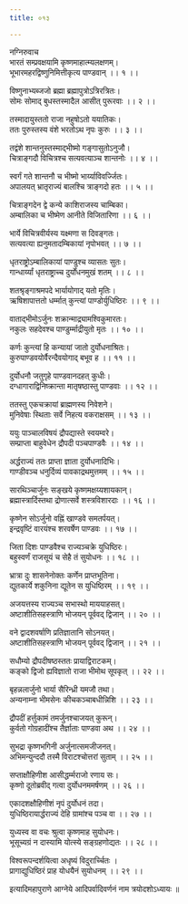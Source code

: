 ```yaml
---
title: ०१३

---
```

नग्निरुवाच  
भारतं सम्प्रवक्षयामि कृष्णमाहात्म्यलक्षणम्।  
भूभारमहरद्विष्णुनिमित्तीकृत्य पाण्डवान् ।। १ ।।  
  
विष्णुनाभ्यब्जजो ब्रह्मा ब्रह्मापुत्रोऽत्रिरत्रितः।  
सोमः सोमाद् बुधस्तस्मादैल आसीत् पुरूरवाः ।। २ ।।  
  
तस्मादायुस्ततो राजा नहुषोऽतो ययातिकः।  
ततः पुरुस्तस्य वंशे भरतोऽथ नृपः कुरुः ।। ३ ।।  
  
तद्वंशे शान्तनुस्तस्माद्भीष्मो गङ्गासुतोऽनुजौ।  
चित्राङ्गदौ विचित्रश्च सत्यवत्याञ्च शान्तनोः ।। ४ ।।  
  
स्वर्गं गते शान्तनौ च भीष्मो भार्य्याविवर्ज्जितः।  
अपालयत् भ्रातृराज्यं बालश्चि त्राङ्गदो हतः ।। ५ ।।  
  
चित्राङ्गदेन द्वे कन्ये काशिराजस्य चाम्बिका।  
अम्बालिका च भीष्मेण आनीते विजितारिणा ।। ६ ।।  
  
भार्ये विचित्रवीर्यस्य यक्ष्मणा स दिवङ्गतः।  
सत्यवत्या ह्यनुमतादम्बिकायां नृपोभवत् ।। ७ ।।  
  
धृतराष्ट्रोऽम्बालिकायां पाण्डुश्च व्यासतः सुतः।  
गान्धार्य्यां धृतराष्ट्राच्च दुर्योंधनमुखं शतम् ।। ८ ।।  
  
शतश्रृङ्गाश्रमपदे भार्यायोगाद् यतो मृतिः।  
ऋषिशापात्ततो धर्म्मात् कुन्त्यां पाण्डोर्युधिष्ठिरः ।। ९ ।।  
  
वाताद्भीमोऽर्जुनः शक्रान्माद्र्यामश्विकुमारतः।  
नकुलः सहदेवश्च पाण्डुर्म्माद्रीयुतो मृतः ।। १० ।।  
  
कर्णः कुन्त्यां हि कन्यायां जातो दुर्योधनाश्रितः।  
कुरुपाण्डवयोर्वैरन्दैवयोगाद् बभूव ह ।। ११ ।।  
  
दुर्योधनौ जतुगृहे पाण्डवानदहत् कुधीः।  
दग्धागाराद्विनिष्क्रान्ता मातृषष्ठास्तु पाण्डवाः ।। १२ ।।  
  
ततस्तु एकचक्रायां ब्राह्मणस्य निवेशने।  
मुनिवेषाः स्थिताः सर्वे निहत्य वकराक्षसम् ।। १३ ।।  
  
ययुः पाञ्चालविषयं द्रौपद्यास्ते स्वयम्वरे।  
सम्प्राप्ता बाहुवेधेन द्रौपदी पञ्चपाण्डवैः ।। १४ ।।  
  
अर्द्धराज्यं ततः प्राप्ता ज्ञाता दुर्योधनादिभिः।  
गाण्डीवञ्च धनुर्दिव्यं पावकाद्रथमुत्तमम् ।। १५ ।।  
  
सारथिञ्चार्जुनः सङ्खये कृष्णमक्षय्यशायकान्।  
ब्रह्मास्त्रार्दिस्तथा द्रोणात्सर्वे शस्त्रविशारदाः ।। १६ ।।  
  
कृष्णेन सोऽर्जुनो वह्निं खाण्डवे समतर्पयत्।  
इन्द्रवृष्टिं वारयंश्च शरवर्षेण पाण्डवः ।। १७ ।।  
  
जिता दिशः पाण्डवैश्च राज्यञ्चक्रे युधिष्ठिरः।  
बहुस्वर्णं राजसूयं च सेहै तं सुयोधनः ।। १८ ।।  
  
भ्रात्रा दुः शासनेनोक्तः कर्णेन प्राप्तभूतिना।  
द्युतकार्ये शकुनिना द्यूतेन स युधिष्ठिरम् ।। १९ ।।  
  
अजयत्तस्य राज्यञ्च सभास्थो माययाहसत्।  
अष्टाशीतिसहस्त्राणि भोजयन् पूर्ववद् द्विजान् ।। २० ।।  
  
वने द्वादशवर्षाणि प्रतिज्ञातानि सोऽनयत्।  
अष्टाशीतिसहस्त्राणि भोजयन् पूर्ववद् द्विजान् ।। २१ ।।  
  
सधौम्यो द्रौपदीषष्ठस्ततः प्रायाद्विराटकम्।  
कङ्को द्विजो ह्यविज्ञातो राजा भीमोथ सूपकृत् ।। २२ ।।  
  
बृहन्नलार्जुनो भार्या सैरिन्ध्री यमजौ तथा।  
अन्यनाम्ना भीमसेनः कीचकञ्चाबधीन्निशि ।। २३ ।।  
  
द्रौपदीं हर्त्तुकामं तमर्जुनश्चाजयत् कुरून्।  
कुर्वतो गोग्रहादींश्च तैर्ज्ञाताः पाण्डवा अथ ।। २४ ।।  
  
सुभद्रा कृष्णभगिनी अर्जुनात्समजीजनत्।  
अभिमन्युन्ददौ तस्मै विराटश्चोत्तरां सुताम् ।। २५ ।।  
  
सप्ताक्षौहिणीश आसीद्धर्म्मराजो रणाय सः।  
कृष्णो दूतोब्रवीद् गत्वा दुर्योधनममर्षणम् ।। २६ ।।  
  
एकादशक्षौहिणीशं नृपं दुर्योधनं तदा।  
युधिष्ठिरायार्द्धराज्यं देहि ग्रामांश्च पञ्च वा ।। २७ ।।  
  
युध्यस्व वा वचः श्रुत्वा कृष्णमाह सुयोधनः।  
भूसूच्यग्रं न दास्यामि योत्स्ये सङ्‌ग्रहणोद्यतः ।। २८ ।।  
  
विश्वरूपन्दर्शयित्वा अधृष्यं विदुरार्च्चितः ।  
प्रागाद्युधिष्ठिरं प्राह योधयैनं सुयोधनम् ।। २९ ।।  
  
इत्यादिमहापुराणे आग्नेये आदिपर्वादिवर्णनं नाम त्रयोदशोऽध्यायः ॥